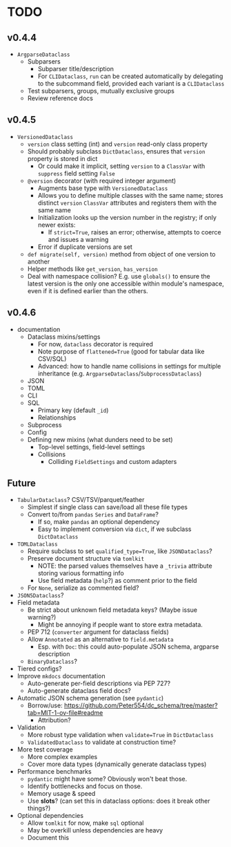 <!-- markdownlint-disable MD034 -->

# TODO

## v0.4.4

- `ArgparseDataclass`
  - Subparsers
    <!-- - Single nested field marked with `subcommand=True`
    - Field should be a `Union` type, all of whose variants are `ArgparseDataclass` subclasses
    - Each variant must have a name
      - By default, this will be the kebab-case version of the class name
      - A `command_name` class setting can override this
    - Parsed args get stored in appropriate object type
    - `subcommand` (read-only property) stores the string name of the subcommand -->
    - Subparser title/description
    - For `CLIDataclass`, `run` can be created automatically by delegating to the subcommand field, provided each variant is a `CLIDataclass`
  - Test subparsers, groups, mutually exclusive groups
  - Review reference docs

## v0.4.5

- `VersionedDataclass`
  - `version` class setting (int) and `version` read-only class property
  - Should probably subclass `DictDataclass`, ensures that `version` property is stored in dict
    - Or could make it implicit, setting `version` to a `ClassVar` with `suppress` field setting `False`
  - `@version` decorator (with required integer argument)
    - Augments base type with `VersionedDataclass`
    - Allows you to define multiple classes with the same name; stores distinct `version` `ClassVar` attributes and registers them with the same name
    - Initialization looks up the version number in the registry; if only newer exists:
      - If `strict=True`, raises an error; otherwise, attempts to coerce and issues a warning
    - Error if duplicate versions are set
  - `def migrate(self, version)` method from object of one version to another
  - Helper methods like `get_version`, `has_version`
  - Deal with namespace collision? E.g. use `globals()` to ensure the latest version is the only one accessible within module's namespace, even if it is defined earlier than the others.

## v0.4.6

- documentation
  - Dataclass mixins/settings
    - For now, `dataclass` decorator is required
    - Note purpose of `flattened=True` (good for tabular data like CSV/SQL)
    - Advanced: how to handle name collisions in settings for multiple inheritance (e.g. `ArgparseDataclass`/`SubprocessDataclass`)
  - JSON
  - TOML
  - CLI
  - SQL
    - Primary key (default `_id`)
    - Relationships
  - Subprocess
  - Config
  - Defining new mixins (what dunders need to be set)
    - Top-level settings, field-level settings
    - Collisions
      - Colliding `FieldSettings` and custom adapters

## Future

- `TabularDataclass`? CSV/TSV/parquet/feather
  - Simplest if single class can save/load all these file types
  - Convert to/from `pandas` `Series` and `DataFrame`?
    - If so, make `pandas` an optional dependency
    - Easy to implement conversion via `dict`, if we subclass `DictDataclass`
- `TOMLDataclass`
  - Require subclass to set `qualified_type=True`, like `JSONDataclass`?
  - Preserve document structure via `tomlkit`
    - NOTE: the parsed values themselves have a `_trivia` attribute storing various formatting info
    - Use field metadata (`help`?) as comment prior to the field
  - For `None`, serialize as commented field?
- `JSON5Dataclass`?
- Field metadata
  - Be strict about unknown field metadata keys? (Maybe issue warning?)
    - Might be annoying if people want to store extra metadata.
  - PEP 712 (`converter` argument for dataclass fields)
  - Allow `Annotated` as an alternative to `field.metadata`
    - Esp. with `Doc`: this could auto-populate JSON schema, argparse description
  - `BinaryDataclass`?
- Tiered configs?
- Improve `mkdocs` documentation
  - Auto-generate per-field descriptions via PEP 727?
  - Auto-generate dataclass field docs?
- Automatic JSON schema generation (see `pydantic`)
  - Borrow/use: https://github.com/Peter554/dc_schema/tree/master?tab=MIT-1-ov-file#readme
    - Attribution?
- Validation
  - More robust type validation when `validate=True` in `DictDataclass`
  - `ValidatedDataclass` to validate at construction time?
- More test coverage
  - More complex examples
  - Cover more data types (dynamically generate dataclass types)
- Performance benchmarks
  - `pydantic` might have some? Obviously won't beat those.
  - Identify bottlenecks and focus on those.
  - Memory usage & speed
  - Use __slots__? (can set this in dataclass options: does it break other things?)
- Optional dependencies
  - Allow `tomlkit` for now, make `sql` optional
  - May be overkill unless dependencies are heavy
  - Document this
